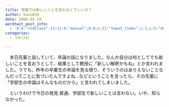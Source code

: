 ```yaml
---
title: 卒論では新しいことを言わなくていいの？
author: kazu634
date: 2006-05-19
wordtwit_post_info:
  - 'O:8:"stdClass":13:{s:6:"manual";b:0;s:11:"tweet_times";i:1;s:5:"delay";i:0;s:7:"enabled";i:1;s:10:"separation";s:2:"60";s:7:"version";s:3:"3.7";s:14:"tweet_template";b:0;s:6:"status";i:2;s:6:"result";a:0:{}s:13:"tweet_counter";i:2;s:13:"tweet_log_ids";a:1:{i:0;i:2351;}s:9:"hash_tags";a:0:{}s:8:"accounts";a:1:{i:0;s:7:"kazu634";}}'
categories:
  - つれづれ

---
```

<div class="section">
<p>
    　本日先輩と話していて、卒論の話になりました。なんか自分は何としてでも新しいことを言おうとして、結果として教授に「新しい解釈かもね」とか言われました。うでも、昨年の卒業生の卒論を見る限り、そういうのはありえないことなんだってことに気づいたんですよね…などということを言ったら、その先輩に「学部生の卒論はそんなものだから」と言われてしまいました。
</p></p> 
  
<p>
    　というわけで今日の発見:普通、学部生で新しいことは言わない。いや、知らなかった。
</p>
</div>
